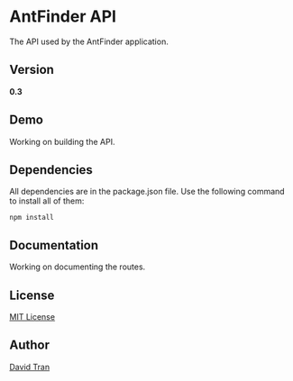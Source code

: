 # AntFinder API
The API used by the AntFinder application.

## Version
**0.3**

## Demo
Working on building the API.

## Dependencies
All dependencies are in the package.json file. Use the following command to install all of them:

	npm install

## Documentation
Working on documenting the routes.

## License
<a href="https://github.com/davidlamt/antfinder-api/blob/master/LICENSE" target="_blank">MIT License</a>

## Author
<a href="http://davidtranscend.com/" target="_blank">David Tran</a>
